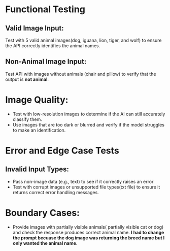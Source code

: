 # Functional Testing

## Valid Image Input:

Test with 5 valid animal images(dog, iguana, lion, tiger, and wolf) to ensure the API correctly identifies the animal names.

## Non-Animal Image Input:

Test API with images without animals (chair and pillow) to verify that the output is **not animal**.

# Image Quality:

- Test with low-resolution images to determine if the AI can still accurately classify them.
- Use images that are too dark or blurred and verify if the model struggles to make an identification.

# Error and Edge Case Tests

## Invalid Input Types:

- Pass non-image data (e.g., text) to see if it correctly raises an error 
- Test with corrupt images or unsupported file types(txt file) to ensure it returns correct error handling messages.

# Boundary Cases:

- Provide images with partially visible animals( partially visible cat or dog) and check the response produces correct animal name. **I had to change the prompt becuase the dog image was returning the breed name but I only wanted the animal name.**

